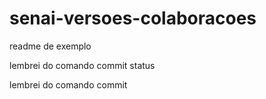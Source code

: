 # senai-versoes-colaboracoes

readme de exemplo

lembrei do comando commit status

lembrei do comando commit